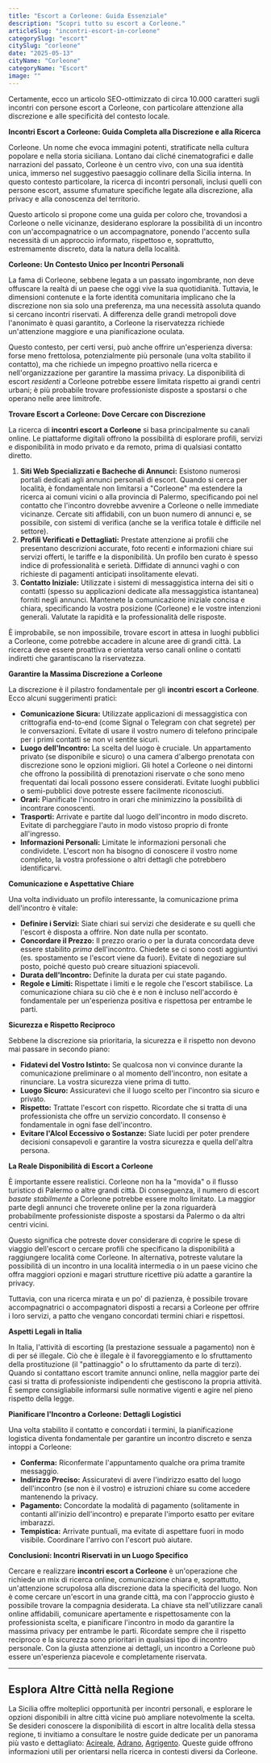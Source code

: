 ```yaml
---
title: "Escort a Corleone: Guida Essenziale"
description: "Scopri tutto su escort a Corleone."
articleSlug: "incontri-escort-in-corleone" 
categorySlug: "escort"
citySlug: "corleone"
date: "2025-05-13"
cityName: "Corleone"
categoryName: "Escort"
image: ""
---
```


Certamente, ecco un articolo SEO-ottimizzato di circa 10.000 caratteri sugli incontri con persone escort a Corleone, con particolare attenzione alla discrezione e alle specificità del contesto locale.

**Incontri Escort a Corleone: Guida Completa alla Discrezione e alla Ricerca**

Corleone. Un nome che evoca immagini potenti, stratificate nella cultura popolare e nella storia siciliana. Lontano dai cliché cinematografici e dalle narrazioni del passato, Corleone è un centro vivo, con una sua identità unica, immerso nel suggestivo paesaggio collinare della Sicilia interna. In questo contesto particolare, la ricerca di incontri personali, inclusi quelli con persone escort, assume sfumature specifiche legate alla discrezione, alla privacy e alla conoscenza del territorio.

Questo articolo si propone come una guida per coloro che, trovandosi a Corleone o nelle vicinanze, desiderano esplorare la possibilità di un incontro con un'accompagnatrice o un accompagnatore, ponendo l'accento sulla necessità di un approccio informato, rispettoso e, soprattutto, estremamente discreto, data la natura della località.

**Corleone: Un Contesto Unico per Incontri Personali**

La fama di Corleone, sebbene legata a un passato ingombrante, non deve offuscare la realtà di un paese che oggi vive la sua quotidianità. Tuttavia, le dimensioni contenute e la forte identità comunitaria implicano che la discrezione non sia solo una preferenza, ma una necessità assoluta quando si cercano incontri riservati. A differenza delle grandi metropoli dove l'anonimato è quasi garantito, a Corleone la riservatezza richiede un'attenzione maggiore e una pianificazione oculata.

Questo contesto, per certi versi, può anche offrire un'esperienza diversa: forse meno frettolosa, potenzialmente più personale (una volta stabilito il contatto), ma che richiede un impegno proattivo nella ricerca e nell'organizzazione per garantire la massima privacy. La disponibilità di escort *residenti* a Corleone potrebbe essere limitata rispetto ai grandi centri urbani; è più probabile trovare professioniste disposte a spostarsi o che operano nelle aree limitrofe.

**Trovare Escort a Corleone: Dove Cercare con Discrezione**

La ricerca di **incontri escort a Corleone** si basa principalmente su canali online. Le piattaforme digitali offrono la possibilità di esplorare profili, servizi e disponibilità in modo privato e da remoto, prima di qualsiasi contatto diretto.

1.  **Siti Web Specializzati e Bacheche di Annunci:** Esistono numerosi portali dedicati agli annunci personali di escort. Quando si cerca per località, è fondamentale non limitarsi a "Corleone" ma estendere la ricerca ai comuni vicini o alla provincia di Palermo, specificando poi nel contatto che l'incontro dovrebbe avvenire a Corleone o nelle immediate vicinanze. Cercate siti affidabili, con un buon numero di annunci e, se possibile, con sistemi di verifica (anche se la verifica totale è difficile nel settore).
2.  **Profili Verificati e Dettagliati:** Prestate attenzione ai profili che presentano descrizioni accurate, foto recenti e informazioni chiare sui servizi offerti, le tariffe e la disponibilità. Un profilo ben curato è spesso indice di professionalità e serietà. Diffidate di annunci vaghi o con richieste di pagamenti anticipati insolitamente elevati.
3.  **Contatto Iniziale:** Utilizzate i sistemi di messaggistica interna dei siti o contatti (spesso su applicazioni dedicate alla messaggistica istantanea) forniti negli annunci. Mantenete la comunicazione iniziale concisa e chiara, specificando la vostra posizione (Corleone) e le vostre intenzioni generali. Valutate la rapidità e la professionalità delle risposte.

È improbabile, se non impossibile, trovare escort in attesa in luoghi pubblici a Corleone, come potrebbe accadere in alcune aree di grandi città. La ricerca deve essere proattiva e orientata verso canali online o contatti indiretti che garantiscano la riservatezza.

**Garantire la Massima Discrezione a Corleone**

La discrezione è il pilastro fondamentale per gli **incontri escort a Corleone**. Ecco alcuni suggerimenti pratici:

*   **Comunicazione Sicura:** Utilizzate applicazioni di messaggistica con crittografia end-to-end (come Signal o Telegram con chat segrete) per le conversazioni. Evitate di usare il vostro numero di telefono principale per i primi contatti se non vi sentite sicuri.
*   **Luogo dell'Incontro:** La scelta del luogo è cruciale. Un appartamento privato (se disponibile e sicuro) o una camera d'albergo prenotata con discrezione sono le opzioni migliori. Gli hotel a Corleone o nei dintorni che offrono la possibilità di prenotazioni riservate o che sono meno frequentati dai locali possono essere considerati. Evitate luoghi pubblici o semi-pubblici dove potreste essere facilmente riconosciuti.
*   **Orari:** Pianificate l'incontro in orari che minimizzino la possibilità di incontrare conoscenti.
*   **Trasporti:** Arrivate e partite dal luogo dell'incontro in modo discreto. Evitate di parcheggiare l'auto in modo vistoso proprio di fronte all'ingresso.
*   **Informazioni Personali:** Limitate le informazioni personali che condividete. L'escort non ha bisogno di conoscere il vostro nome completo, la vostra professione o altri dettagli che potrebbero identificarvi.

**Comunicazione e Aspettative Chiare**

Una volta individuato un profilo interessante, la comunicazione prima dell'incontro è vitale:

*   **Definire i Servizi:** Siate chiari sui servizi che desiderate e su quelli che l'escort è disposta a offrire. Non date nulla per scontato.
*   **Concordare il Prezzo:** Il prezzo orario o per la durata concordata deve essere stabilito *prima* dell'incontro. Chiedete se ci sono costi aggiuntivi (es. spostamento se l'escort viene da fuori). Evitate di negoziare sul posto, poiché questo può creare situazioni spiacevoli.
*   **Durata dell'Incontro:** Definite la durata per cui state pagando.
*   **Regole e Limiti:** Rispettate i limiti e le regole che l'escort stabilisce. La comunicazione chiara su ciò che è e non è incluso nell'accordo è fondamentale per un'esperienza positiva e rispettosa per entrambe le parti.

**Sicurezza e Rispetto Reciproco**

Sebbene la discrezione sia prioritaria, la sicurezza e il rispetto non devono mai passare in secondo piano:

*   **Fidatevi del Vostro Istinto:** Se qualcosa non vi convince durante la comunicazione preliminare o al momento dell'incontro, non esitate a rinunciare. La vostra sicurezza viene prima di tutto.
*   **Luogo Sicuro:** Assicuratevi che il luogo scelto per l'incontro sia sicuro e privato.
*   **Rispetto:** Trattate l'escort con rispetto. Ricordate che si tratta di una professionista che offre un servizio concordato. Il consenso è fondamentale in ogni fase dell'incontro.
*   **Evitare l'Alcol Eccessivo o Sostanze:** Siate lucidi per poter prendere decisioni consapevoli e garantire la vostra sicurezza e quella dell'altra persona.

**La Reale Disponibilità di Escort a Corleone**

È importante essere realistici. Corleone non ha la "movida" o il flusso turistico di Palermo o altre grandi città. Di conseguenza, il numero di escort *basate stabilmente* a Corleone potrebbe essere molto limitato. La maggior parte degli annunci che troverete online per la zona riguarderà probabilmente professioniste disposte a spostarsi da Palermo o da altri centri vicini.

Questo significa che potreste dover considerare di coprire le spese di viaggio dell'escort o cercare profili che specificano la disponibilità a raggiungere località come Corleone. In alternativa, potreste valutare la possibilità di un incontro in una località intermedia o in un paese vicino che offra maggiori opzioni e magari strutture ricettive più adatte a garantire la privacy.

Tuttavia, con una ricerca mirata e un po' di pazienza, è possibile trovare accompagnatrici o accompagnatori disposti a recarsi a Corleone per offrire i loro servizi, a patto che vengano concordati termini chiari e rispettosi.

**Aspetti Legali in Italia**

In Italia, l'attività di escorting (la prestazione sessuale a pagamento) non è di per sé illegale. Ciò che è illegale è il favoreggiamento e lo sfruttamento della prostituzione (il "pattinaggio" o lo sfruttamento da parte di terzi). Quando si contattano escort tramite annunci online, nella maggior parte dei casi si tratta di professioniste indipendenti che gestiscono la propria attività. È sempre consigliabile informarsi sulle normative vigenti e agire nel pieno rispetto della legge.

**Pianificare l'Incontro a Corleone: Dettagli Logistici**

Una volta stabilito il contatto e concordati i termini, la pianificazione logistica diventa fondamentale per garantire un incontro discreto e senza intoppi a Corleone:

*   **Conferma:** Riconfermate l'appuntamento qualche ora prima tramite messaggio.
*   **Indirizzo Preciso:** Assicuratevi di avere l'indirizzo esatto del luogo dell'incontro (se non è il vostro) e istruzioni chiare su come accedere mantenendo la privacy.
*   **Pagamento:** Concordate la modalità di pagamento (solitamente in contanti all'inizio dell'incontro) e preparate l'importo esatto per evitare imbarazzi.
*   **Tempistica:** Arrivate puntuali, ma evitate di aspettare fuori in modo visibile. Coordinare l'arrivo con l'escort può aiutare.

**Conclusioni: Incontri Riservati in un Luogo Specifico**

Cercare e realizzare **incontri escort a Corleone** è un'operazione che richiede un mix di ricerca online, comunicazione chiara e, soprattutto, un'attenzione scrupolosa alla discrezione data la specificità del luogo. Non è come cercare un'escort in una grande città, ma con l'approccio giusto è possibile trovare la compagnia desiderata. La chiave sta nell'utilizzare canali online affidabili, comunicare apertamente e rispettosamente con la professionista scelta, e pianificare l'incontro in modo da garantire la massima privacy per entrambe le parti. Ricordate sempre che il rispetto reciproco e la sicurezza sono prioritari in qualsiasi tipo di incontro personale. Con la giusta attenzione ai dettagli, un incontro a Corleone può essere un'esperienza piacevole e completamente riservata.

***

## Esplora Altre Città nella Regione

La Sicilia offre molteplici opportunità per incontri personali, e esplorare le opzioni disponibili in altre città vicine può ampliare notevolmente la scelta. Se desideri conoscere la disponibilità di escort in altre località della stessa regione, ti invitiamo a consultare le nostre guide dedicate per un panorama più vasto e dettagliato: [Acireale](/acireale/escort/incontri-escort-in-acireale), [Adrano](/adrano/escort/incontri-escort-in-adrano), [Agrigento](/agrigento/escort/incontri-escort-in-agrigento). Queste guide offrono informazioni utili per orientarsi nella ricerca in contesti diversi da Corleone.
